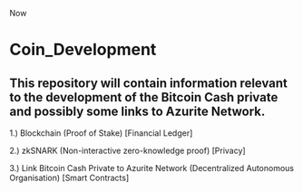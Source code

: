 Now 

# Coin_Development
This repository will contain information relevant to the development of the Bitcoin Cash private and possibly some links to Azurite Network.
-----------------------------------------------------------------------------------------------------------------
1.) Blockchain (Proof of Stake) [Financial Ledger]

2.) zkSNARK (Non-interactive zero-knowledge proof) [Privacy]

3.) Link Bitcoin Cash Private to Azurite Network (Decentralized Autonomous Organisation) [Smart Contracts]



